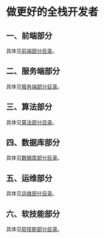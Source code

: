 # 做更好的全栈开发者

## 一、前端部分

具体见[前端部分目录](./frontend/README.md)。

## 二、服务端部分

具体见[服务端部分目录](./backend/README.md)。

## 三、算法部分

具体见[算法部分目录](./algorithm/README.md)。

## 四、数据库部分

具体见[数据库部分目录](./database/README.md)。

## 五、运维部分

具体见[运维部分目录](./maintenance/README.md)。

## 六、软技能部分

具体见[软技能部分目录](./soft/README.md)。
